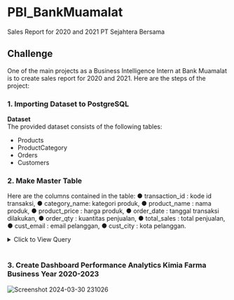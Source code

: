 # PBI_BankMuamalat
 Sales Report for 2020 and 2021 PT Sejahtera Bersama

## Challenge
One of the main projects as a Business Intelligence Intern at Bank Muamalat is to create sales report for 2020 and 2021. Here are the steps of the project:

### 1. Importing Dataset to PostgreSQL
**Dataset** <br>
The provided dataset consists of the following tables:
- Products
- ProductCategory
- Orders
- Customers
  
### 2. Make Master Table
Here are the columns contained in the table:
● transaction_id : kode id transaksi, 
● category_name: kategori produk,
● product_name : nama produk, 
● product_price : harga produk, 
● order_date : tanggal transaksi dilakukan, 
● order_qty : kuantitas penjualan,
● total_sales : total penjualan, 
● cust_email : email pelanggan, 
● cust_city : kota pelanggan.


<details>
  <summary> Click to View Query </summary>
    <br>
    
```sql
SELECT
    o."Date" AS order_date,
    pc."CategoryName" AS category_name,
    p."ProdName" AS product_name,
    p."Price" AS product_price,
    o."Quantity" AS order_qty,
    p."Price" * o."Quantity" AS total_sales,
    c."CustomerEmail" AS cust_email,
    c."CustomerCity" AS cust_city
FROM public."Orders" AS o
JOIN public."Customers" AS c 
    ON c."CustomerID" = o."CustomerID"
JOIN public."Products" AS p 
    ON p."ProdNumber" = o."ProdNumber"
JOIN public."ProductCategory" AS pc 
    ON pc."CategoryID" = p."Category";
	
```
<br>
</details>
<br>

### 3.  Create Dashboard Performance Analytics Kimia Farma Business Year 2020-2023
![Screenshot 2024-03-30 231026](https://github.com/zahrasm13/PBI_KimiaFarma/assets/165493458/0a016775-cc05-4d5c-8558-26b67410cadc)

